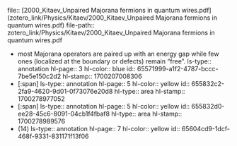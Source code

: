 file:: [2000_Kitaev_Unpaired Majorana fermions in quantum wires.pdf](zotero_link/Physics/Kitaev/2000_Kitaev_Unpaired Majorana fermions in quantum wires.pdf)
file-path:: zotero_link/Physics/Kitaev/2000_Kitaev_Unpaired Majorana fermions in quantum wires.pdf

- most Majorana operators are paired up with an energy gap while few ones (localized at the boundary or defects) remain “free”.
  ls-type:: annotation
  hl-page:: 3
  hl-color:: blue
  id:: 65571999-a1f2-4787-bccc-7be5e150c2d2
  hl-stamp:: 1700207008306
- [:span]
  ls-type:: annotation
  hl-page:: 5
  hl-color:: yellow
  id:: 655832c2-2fa9-4620-9d01-0f73076e20d8
  hl-type:: area
  hl-stamp:: 1700278977052
- [:span]
  ls-type:: annotation
  hl-page:: 5
  hl-color:: yellow
  id:: 655832d0-ee28-45c6-8091-04cb1f4fbaf8
  hl-type:: area
  hl-stamp:: 1700278989576
- (14)
  ls-type:: annotation
  hl-page:: 7
  hl-color:: yellow
  id:: 65604cd9-1dcf-468f-9331-831171f13f06